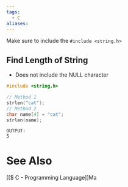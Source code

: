 ```yaml
---
tags:
  - C
aliases:
---
```

Make sure to include the `#include <string.h>`

## Find Length of String
- Does not include the NULL character
```c showlinenumbers
#include <string.h>

// Method 1
strlen("cat");
// Method 2
char name[4] = "cat";
strlen(name);

```
```
OUTPUT:
5
```


# See Also
[[$ C - Programming Language]]Ma